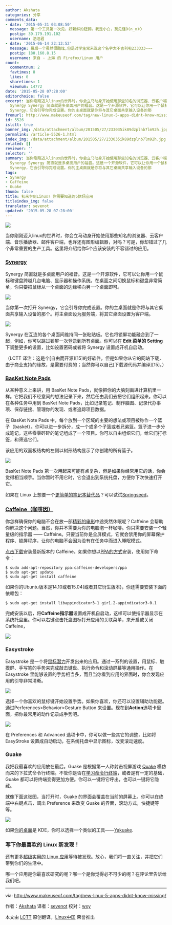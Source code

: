 ```yaml
---
author: Akshata
categories: 分享
comments_data:
- date: '2015-05-31 03:08:50'
  message: 第一个工具第一次见，好新鲜的赶脚。我是小白，莫见怪O(∩_∩)O
  postip: 39.179.191.102
  username: 浩浩君
- date: '2015-06-14 22:13:52'
  message: 最后一个虽然很酷炫,但是对学生党来说这个名字太不吉利啦233333~~~
  postip: 180.160.8.15
  username: 来自 - 上海 的 Firefox/Linux 用户
count:
  commentnum: 2
  favtimes: 8
  likes: 0
  sharetimes: 1
  viewnum: 14772
date: '2015-05-28 07:28:00'
editorchoice: false
excerpt: 当你刚刚迈入linux的世界时，你会立马动身开始使用那些知名的浏览器、云客户端、音乐播放器、邮件客户端，也许还有图形编辑器，对吗？可是，你却错过了几个非常重要的生产工具。这里将介绍给你5个应该安装的不容错过的应用。
  Synergy Synergy 简直就是多桌面用户的福音。这是一个开源软件，它可以让你用一个鼠标和键盘跨越几台电脑、显示器和操作系统。在桌面之间切换鼠标和键盘非常简单，你只要把鼠标从一个桌面的边缘移向另一个桌面即可。  当你第一次打开
  Synergy，它会引导你完成设置。你的主桌面就是你将与其它桌面共享输入设备的那
fromurl: http://www.makeuseof.com/tag/new-linux-5-apps-didnt-know-missing/
id: 5526
islctt: true
banner_img: /data/attachment/album/201505/27/233035ik89dzplnb7lm92h.jpg
permalink: /article-5526-1.html
index_img: /data/attachment/album/201505/27/233035ik89dzplnb7lm92h.jpg.thumb.jpg
related: []
reviewer: ''
selector: ''
summary: 当你刚刚迈入linux的世界时，你会立马动身开始使用那些知名的浏览器、云客户端、音乐播放器、邮件客户端，也许还有图形编辑器，对吗？可是，你却错过了几个非常重要的生产工具。这里将介绍给你5个应该安装的不容错过的应用。
  Synergy Synergy 简直就是多桌面用户的福音。这是一个开源软件，它可以让你用一个鼠标和键盘跨越几台电脑、显示器和操作系统。在桌面之间切换鼠标和键盘非常简单，你只要把鼠标从一个桌面的边缘移向另一个桌面即可。  当你第一次打开
  Synergy，它会引导你完成设置。你的主桌面就是你将与其它桌面共享输入设备的那
tags:
- Synergy
- Caffeine
- Guake
thumb: false
title: 初来乍到Linux? 你需要知道的5款好应用
titleindex_img: false
translator: sevenot
updated: '2015-05-28 07:28:00'
---
```


![](/data/attachment/album/201505/27/233035ik89dzplnb7lm92h.jpg)


当你刚刚迈入linux的世界时，你会立马动身开始使用那些知名的浏览器、云客户端、音乐播放器、邮件客户端，也许还有图形编辑器，对吗？可是，你却错过了几个非常重要的生产工具。这里将介绍给你5个应该安装的不容错过的应用。


### [Synergy](http://synergy-project.org/)


Synergy 简直就是多桌面用户的福音。这是一个开源软件，它可以让你用一个鼠标和键盘跨越几台电脑、显示器和操作系统。在桌面之间切换鼠标和键盘非常简单，你只要把鼠标从一个桌面的边缘移向另一个桌面即可。


![](/data/attachment/album/201505/27/233036qj2mjps4q2qamgbk.jpg)


当你第一次打开 Synergy，它会引导你完成设置。你的主桌面就是你将与其它桌面共享输入设备的那个。将主桌面设为服务端，将其它桌面设置为客户端。


![](/data/attachment/album/201505/27/233036f4669nt99tr9n497.jpg)


Synergy 在互连的各个桌面间维持同一张粘贴板。它也将锁屏功能融合到了一起，例如，你可以跳过锁屏一次登录到所有桌面。你可以在 **Edit 菜单的 Setting** 下调整更多的设置，比如设置密码或者将 Synergy 设置成开机自启动。


（LCTT 译注：这是个[自由而开源][15]的好软件，但是如果你从它的网站下载，由于商业支持的缘故，是需要付费的；当然你可以自己[下载源代码并编译][15]。）


### [BasKet Note Pads](http://basket.kde.org/)


从某种意义上来讲，用 BasKet Note Pads，就像把你的大脑刻画进计算机里一样。它把我们不经意间的想法记录下来，然后任由我们去把它们组织起来。你可以在各种任务中用到 BasKet Note Pads，比如记录笔记、制作脑图、记录代办事项、保存链接、管理你的发现、或者追踪项目数据。


在 BasKet Note Pads 中，每个放到一个区域的主要的想法或项目被称作一个篮子（basket）。你可以进一步拆分，成一个或多个子篮或者兄弟篮。篮子进一步分成笔记，这些零零碎碎的笔记组成了一个项目。你可以自由组织它们，给它们打标签，和筛选它们。


该应用的双面板结构的左侧以树形结构显示了你创建的所有篮子。


![](/data/attachment/album/201505/27/233036m7xj7zz7gvs8pa66.jpg)


BasKet Note Pads 第一次用起来可能有点复杂，但是如果你经常用它的话，你会觉得相当顺手。当你暂时不用它时，它会退出到系统托盘，方便你下次快速打开它。


如果在 Linux 上想要一个[更简单的笔记本替代品](http://www.makeuseof.com/tag/try-these-3-beautiful-note-taking-apps-that-work-offline/)？可以试试[Springseed](http://getspringseed.com/)。


### [Caffeine（咖啡因）](https://launchpad.net/caffeine)


你怎样确保你的电脑不会在放一部[精彩的电影](http://www.makeuseof.com/tag/popular-apps-movies-according-google/)中途突然休眠呢？Caffeine 会帮助你解决这个问题。当然，你并不需要为你的电脑泡一杯咖啡。你只需要安装一个轻量级的指示器 —— Caffeine。只要当前你是全屏模式，它就会禁用你的屏幕保护程序、锁屏程序，让你的电脑不会因为没有在任务中而进入睡眠模式。


[点击下载](http://ppa.launchpad.net/caffeine-developers/ppa/ubuntu/pool/main/c/caffeine/)安装最新版本的 Caffeine。如果你想以[PPA的方式](http://www.makeuseof.com/tag/ubuntu-ppa-technology-explained/)安装，使用如下命令：



```
$ sudo add-apt-repository ppa:caffeine-developers/ppa
$ sudo apt-get update
$ sudo apt-get install caffeine

```

如果你的Ubuntu版本是14.10或者15.04(或者其它衍生版本)，你还需要安装下面的依赖包：



```
$ sudo apt-get install libappindicator3-1 gir1.2-appindicator3-0.1

```

完成安装以后，将**Caffeine指示器**设置成开机自启动，这样可以使指示器显示在系统托盘里。你可以右键点击托盘图标打开应用的关联菜单，来开启或关闭Caffeine，


![](/data/attachment/album/201505/27/233037ul9ir3ay9l3ay5wy.jpg)


### Easystroke


Easystroke 是一个将[鼠标潜力](http://www.makeuseof.com/tag/4-astounding-linux-mouse-hacks/)开发出来的应用。通过一系列的设置，用鼠标、触摸屏、手写笔的手势来完成敲击键盘、执行命令和滚动屏幕等通用操作。在 Easystroke 里能够设置的手势相当多，而且当你看到应用的界面时，你会发现应用的引导非常清晰。


![](/data/attachment/album/201505/27/233037suegd3ob33uuowq0.jpg)


选择一个你喜欢的鼠标键开始设置手势。如果你喜欢，你还可以设置辅助功能键。通过Perferences>Behavior>Gesture Button 来设置。现在到**Action**选项卡里面，把你最常用的动作记录成手势吧。


![](/data/attachment/album/201505/27/233037j3vg0a1kga02v2nv.jpg)


在 Preferences 和 Advanced 选项卡中，你可以做一些其它的调整，比如将 EasyStroke 设置成自动启动，在系统托盘中显示图标，改变滚动速度。


### Guake


我把我最喜欢的应用放在最后。Guake 是根据第一人称射击视屏游戏 [Quake](http://en.wikipedia.org/wiki/Quake_%28video_game%29) 模仿而来的下拉式命令行终端。不管你是否在[学习命令行终端](http://www.makeuseof.com/tag/4-ways-teach-terminal-commands-linux-si/)，或者是有一定的基础，Guake 都可以将终端变得更加方便。你可以一键将它呼出，也可以一键将它隐藏。


就像下面这张图，当打开时，Guake 的界面会覆盖在当前的屏幕上。你可以在终端中右键点击，调出 Preference 来改变 Guake 的界面，滚动方式，快捷键等等。


![](/data/attachment/album/201505/27/233038ktsbvz0v4z9x060i.jpg)


如果[你的桌面](http://www.makeuseof.com/tag/10-top-linux-desktop-environments-available/)是 KDE，你可以选择一个类似的工具——[Yakuake](https://yakuake.kde.org/).


### 写下你最喜欢的 Linux 新发现！


还有更多[超级实用的 Linux 应用](http://www.makeuseof.com/tag/linux-treasures-x-sublime-native-linux-apps-will-make-want-switch/)等待被发现。放心，我们将一直关注，并把它们带到你们的生活中。


哪一个应用是你最喜欢研究的呢？哪一个是你觉得必不可少的呢？在评论里告诉给我们吧。




---


via: <http://www.makeuseof.com/tag/new-linux-5-apps-didnt-know-missing/>


作者：[Akshata](http://www.makeuseof.com/tag/author/akshata/) 译者：[sevenot](https://github.com/sevenot) 校对：[wxy](https://github.com/wxy)


本文由 [LCTT](https://github.com/LCTT/TranslateProject) 原创翻译，[Linux中国](https://linux.cn/) 荣誉推出